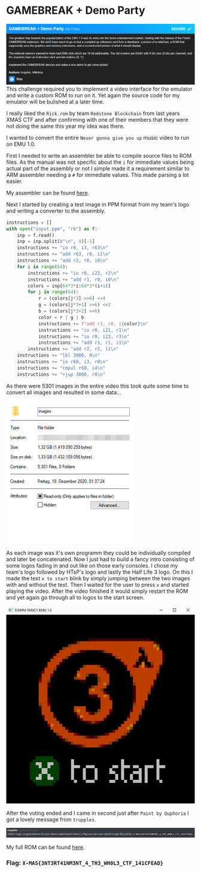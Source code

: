 # GAMEBREAK + Demo Party

![](GAMEBREAK.png)
This challenge required you to implement a video interface for the emulator and write a custom ROM to run on it.
Yet again the source code for my emulator will be bulished at a later time.

I really liked the `Rick.rom` by team `Redstone Blockchain` from last years XMAS CTF and after confirming with one of their members that they were not doing the same this year my idea was there.

I wanted to convert the entire `Never gonna give you up` music video to run on EMU 1.0.

First I needed to write an assembler be able to compile source files to ROM files. As the manual was not specific about the `i` for immediate values being actual part of the assembly or not I simple made it a requirement similar to ARM assembler needing a `#` for immediate values. This made parsing a lot easier.

My assembler can be found [here](https://gist.github.com/Gamer92000/99c0f47bccc3ecd54d03ed1b139ffd96).

Next I started by creating a test image in PPM format from my team's logo and writing a converter to the assembly.

```python
instructions = []
with open("input.ppm", "rb") as f:
    inp = f.read()
    inp = inp.split(b"\n", 4)[-1]
    instructions += "io r0, i3, r63\n"
    instructions += "add r63, r0, i1\n"
    instructions += "add r2, r0, i0\n"
    for i in range(64):
        instructions += "io r0, i22, r2\n"
        instructions += "add r1, r0, i0\n"
        colors = inp[64*3*i:64*3*(i+1)]
        for j in range(64):
            r = (colors[j*3] >>6) <<4
            g = (colors[j*3+1] >>6) <<2
            b = (colors[j*3+2] >>6)
            color = r | g | b
            instructions += f"add r3, r0, i{color}\n"
            instructions += "io r0, i21, r1\n"
            instructions += "io r0, i23, r3\n"
            instructions += "add r1, r1, i1\n"
        instructions += "add r2, r2, i1\n"
    instructions += "lbl 3000, 0\n"
    instructions += "io r60, i3, r0\n"
    instructions += "cmpul r60, i4\n"
    instructions += "+jup 3000, r0\n"
```
As there were 5301 images in the entire video this took quite some time to convert all images and resulted in some data...

![](images.png)

As each image was it's own programm they could be individually compiled and later be concatenated. Now I just had to build a fancy intro consisting of some logos fading in and out like on those early consoles. I chose my team's logo followed by HTsP's logo and lastly the Half Life 3 logo. On this I made the text `x to start` blink by simply jumping between the two images with and without the text. Then I waited for the user to press `x` and started playing the video. After the video finished it would simply restart the ROM and yet again go through all to logos to the start screen.

![](preview.gif)

After the voting ended and I came in second just after `Paint by Quphoria` I got a lovely message from `trupples`.

![](flag.png)

My full ROM can be found [here](https://drive.google.com/file/d/1gTIdccExgAIlOvMXDCDSgInF8xbjFKTy).

### Flag: `X-MAS{3NT3RT41NM3NT_4_TH3_WH0L3_CTF_141CFEAD}`
